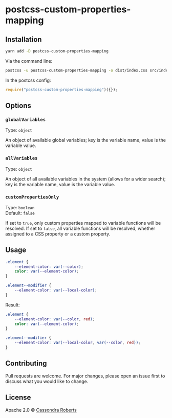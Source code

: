 # postcss-custom-properties-mapping

>

## Installation

```sh
yarn add -D postcss-custom-properties-mapping
```

Via the command line:

```sh
postcss -u postcss-custom-properties-mapping -o dist/index.css src/index.css
```

In the postcss config:

```js
require("postcss-custom-properties-mapping")({});
```

## Options

### `globalVariables`

Type: `object`

An object of available global variables; key is the variable name, value is the variable value.

### `allVariables`

Type: `object`

An object of all available variables in the system (allows for a wider search); key is the variable name, value is the variable value.

### `customPropertiesOnly`

Type: `boolean`<br>
Default: `false`

If set to `true`, only custom properties mapped to variable functions will be resolved. If set to `false`, all variable functions will be resolved, whether assigned to a CSS property or a custom property.

## Usage

```css
.element {
	--element-color: var(--color);
	color: var(--element-color);
}

.element--modifier {
	--element-color: var(--local-color);
}
```

Result:

```css
.element {
	--element-color: var(--color, red);
	color: var(--element-color);
}

.element--modifier {
	--element-color: var(--local-color, var(--color, red));
}
```

## Contributing

Pull requests are welcome. For major changes, please open an issue first to discuss what you would like to change.

## License

Apache 2.0 © [Cassondra Roberts](https://allons-y.llc)
